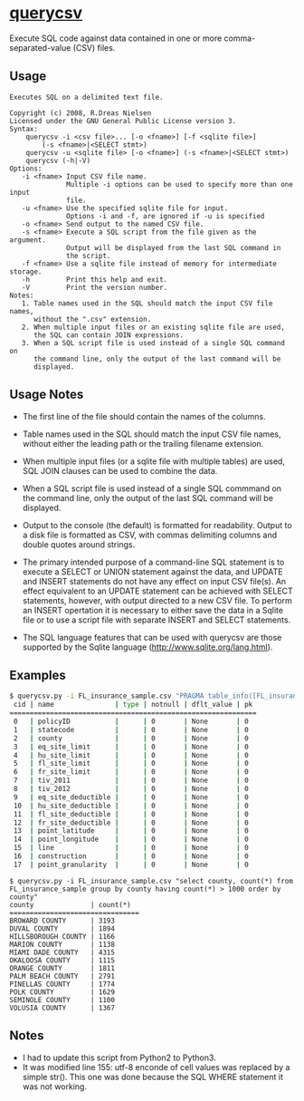 # [querycsv](https://pythonhosted.org/querycsv/)

Execute SQL code against data contained in one or more comma-separated-value
(CSV) files.

## Usage
```
Executes SQL on a delimited text file.

Copyright (c) 2008, R.Dreas Nielsen
Licensed under the GNU General Public License version 3.
Syntax:
    querycsv -i <csv file>... [-o <fname>] [-f <sqlite file>]
        (-s <fname>|<SELECT stmt>)
    querycsv -u <sqlite file> [-o <fname>] (-s <fname>|<SELECT stmt>)
    querycsv (-h|-V)
Options:
   -i <fname> Input CSV file name.
              Multiple -i options can be used to specify more than one input
              file.
   -u <fname> Use the specified sqlite file for input.
              Options -i and -f, are ignored if -u is specified
   -o <fname> Send output to the named CSV file.
   -s <fname> Execute a SQL script from the file given as the argument.
              Output will be displayed from the last SQL command in
              the script.
   -f <fname> Use a sqlite file instead of memory for intermediate storage.
   -h         Print this help and exit.
   -V         Print the version number.
Notes:
   1. Table names used in the SQL should match the input CSV file names,
      without the ".csv" extension.
   2. When multiple input files or an existing sqlite file are used,
      the SQL can contain JOIN expressions.
   3. When a SQL script file is used instead of a single SQL command on
      the command line, only the output of the last command will be
      displayed.
```

## Usage Notes
  *  The first line of the file should contain the names of the columns.

  *  Table names used in the SQL should match the input CSV file names,
     without either the leading path or the trailing filename extension.

  *  When multiple input files (or a sqlite file with multiple tables)
     are used, SQL JOIN clauses can be used to combine the data.

  *  When a SQL script file is used instead of a single SQL commmand on
     the command line, only the output of the last SQL command will be displayed.

  *  Output to the console (the default) is formatted for readability.
     Output to a disk file is formatted as CSV, with commas delimiting
     columns and double quotes around strings.

  *  The primary intended purpose of a command-line SQL statement is to
     execute a SELECT or UNION statement against the data, and UPDATE
     and INSERT statements do not have any effect on input CSV file(s).
     An effect equivalent to an UPDATE statement can be achieved with
     SELECT statements, however, with output directed to a new CSV file.
     To perform an INSERT opertation it is necessary to either save the
     data in a Sqlite file or to use a script file with separate INSERT
     and SELECT statements.

  *  The SQL language features that can be used with querycsv are those
     supported by the Sqlite language (http://www.sqlite.org/lang.html).

## Examples
```sh
$ querycsv.py -i FL_insurance_sample.csv "PRAGMA table_info([FL_insurance_sample])"
 cid | name               | type | notnull | dflt_value | pk
=============================================================
 0   | policyID           |      | 0       | None       | 0
 1   | statecode          |      | 0       | None       | 0
 2   | county             |      | 0       | None       | 0
 3   | eq_site_limit      |      | 0       | None       | 0
 4   | hu_site_limit      |      | 0       | None       | 0
 5   | fl_site_limit      |      | 0       | None       | 0
 6   | fr_site_limit      |      | 0       | None       | 0
 7   | tiv_2011           |      | 0       | None       | 0
 8   | tiv_2012           |      | 0       | None       | 0
 9   | eq_site_deductible |      | 0       | None       | 0
 10  | hu_site_deductible |      | 0       | None       | 0
 11  | fl_site_deductible |      | 0       | None       | 0
 12  | fr_site_deductible |      | 0       | None       | 0
 13  | point_latitude     |      | 0       | None       | 0
 14  | point_longitude    |      | 0       | None       | 0
 15  | line               |      | 0       | None       | 0
 16  | construction       |      | 0       | None       | 0
 17  | point_granularity  |      | 0       | None       | 0
 ```
 ```
$ querycsv.py -i FL_insurance_sample.csv "select county, count(*) from FL_insurance_sample group by county having count(*) > 1000 order by county"
 county              | count(*)
================================
 BROWARD COUNTY      | 3193
 DUVAL COUNTY        | 1894
 HILLSBOROUGH COUNTY | 1166
 MARION COUNTY       | 1138
 MIAMI DADE COUNTY   | 4315
 OKALOOSA COUNTY     | 1115
 ORANGE COUNTY       | 1811
 PALM BEACH COUNTY   | 2791
 PINELLAS COUNTY     | 1774
 POLK COUNTY         | 1629
 SEMINOLE COUNTY     | 1100
 VOLUSIA COUNTY      | 1367
 ```

## Notes
- I had to update this script from Python2 to Python3. 
- It was modified line 155: utf-8 enconde of cell values was replaced by a simple str(). This one was done because the SQL WHERE statement it was not working. 
